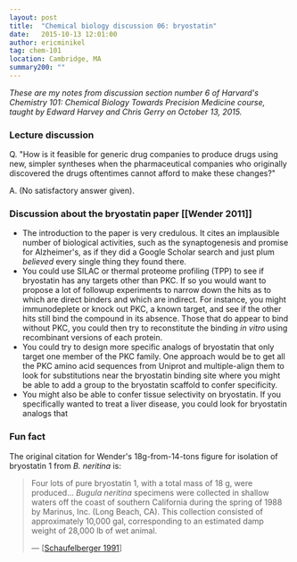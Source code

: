 ```yaml
---
layout: post
title:  "Chemical biology discussion 06: bryostatin"
date:   2015-10-13 12:01:00
author: ericminikel
tag: chem-101
location: Cambridge, MA
summary200: ""
---
```


*These are my notes from discussion section number 6 of Harvard's Chemistry 101: Chemical Biology Towards Precision Medicine course, taught by Edward Harvey and Chris Gerry on October 13, 2015.*

### Lecture discussion

Q. "How is it feasible for generic drug companies to produce drugs using new, simpler syntheses when the pharmaceutical companies who originally discovered the drugs oftentimes cannot afford to make these changes?"

A. (No satisfactory answer given).

### Discussion about the bryostatin paper [[Wender 2011]]

+ The introduction to the paper is very credulous. It cites an implausible number of biological activities, such as the synaptogenesis and promise for Alzheimer's, as if they did a Google Scholar search and just plum *believed* every single thing they found there.
+ You could use SILAC or thermal proteome profiling (TPP) to see if bryostatin has any targets other than PKC. If so you would want to propose a lot of followup experiments to narrow down the hits as to which are direct binders and which are indirect. For instance, you might immunodeplete or knock out PKC, a known target, and see if the other hits still bind the compound in its absence. Those that do appear to bind without PKC, you could then try to reconstitute the binding *in vitro* using recombinant versions of each protein.
+ You could try to design more specific analogs of bryostatin that only target one member of the PKC family. One approach would be to get all the PKC amino acid sequences from Uniprot and multiple-align them to look for substitutions near the bryostatin binding site where you might be able to add a group to the bryostatin scaffold to confer specificity.
+ You might also be able to confer tissue selectivity on bryostatin. If you specifically wanted to treat a liver disease, you could look for bryostatin analogs that 

### Fun fact

The original citation for Wender's 18g-from-14-tons figure for isolation of bryostatin 1 from *B. neritina* is:

> Four lots of pure bryostatin 1, with a total mass of 18 g, were produced... *Bugula neritina* specimens were collected in shallow waters off the coast of southern California during the spring of 1988 by Marinus, Inc. (Long Beach, CA). This collection consisted of approximately 10,000 gal, corresponding to an estimated damp weight of 28,000 lb of wet animal. 
> 
> &mdash; [[Schaufelberger 1991]]

[Schaufelberger 1991]: http://www.ncbi.nlm.nih.gov/pubmed/1800630 "Schaufelberger DE, Koleck MP, Beutler JA, Vatakis AM, Alvarado AB, Andrews P,  Marzo LV, Muschik GM, Roach J, Ross JT, et al. The large-scale isolation of bryostatin 1 from Bugula neritina following current good manufacturing practices. J Nat Prod. 1991 Sep-Oct;54(5):1265-70. PubMed PMID: 1800630."

